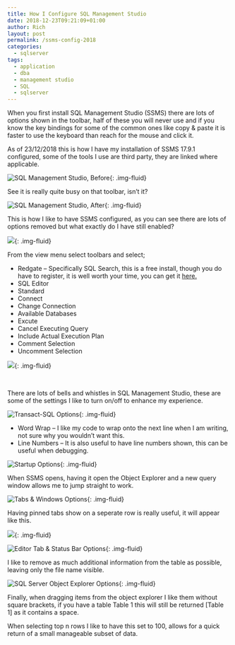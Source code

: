 ```yaml
---
title: How I Configure SQL Management Studio
date: 2018-12-23T09:21:09+01:00
author: Rich
layout: post
permalink: /ssms-config-2018
categories:
  - sqlserver
tags:
  - application
  - dba
  - management studio
  - SQL
  - sqlserver
---
```


When you first install SQL Management Studio (SSMS) there are lots of options shown in the toolbar, half of these you will never use and if you know the key bindings for some of the common ones like copy & paste it is faster to use the keyboard than reach for the mouse and click it.

As of 23/12/2018 this is how I have my installation of SSMS 17.9.1 configured, some of the tools I use are third party, they are linked where applicable.

![SQL Management Studio, Before](/assets/img/main_before.png){: .img-fluid}

See it is really quite busy on that toolbar, isn&#8217;t it?

![SQL Management Studio, After](/assets/img/main_after-1.png){: .img-fluid}

This is how I like to have SSMS configured, as you can see there are lots of options removed but what exactly do I have still enabled?

![](/assets/img/main_toolbars_show.png){: .img-fluid}

From the view menu select toolbars and select;

- Redgate &#8211; Specifically SQL Search, this is a free install, though you do have to register, it is well worth your time, you can get it [here.](https://www.red-gate.com/products/sql-development/sql-search/)
- SQL Editor
- Standard
- Connect
- Change Connection
- Available Databases
- Excute
- Cancel Executing Query
- Include Actual Execution Plan
- Comment Selection
- Uncomment Selection

![](/assets/img/main_standard_buttons_show.png){: .img-fluid}

&nbsp;

There are lots of bells and whistles in SQL Management Studio, these are some of the settings I like to turn on/off to enhance my experience.

![Transact-SQL Options](/assets/img/options-text-tsql.png){: .img-fluid}

- Word Wrap &#8211; I like my code to wrap onto the next line when I am writing, not sure why you wouldn&#8217;t want this.
- Line Numbers &#8211; It is also useful to have line numbers shown, this can be useful when debugging.

![Startup Options](/assets/img/options-startup.png){: .img-fluid}

When SSMS opens, having it open the Object Explorer and a new query window allows me to jump straight to work.

![Tabs & Windows Options](/assets/img/options-tabs-windows.png){: .img-fluid}

Having pinned tabs show on a seperate row is really useful, it will appear like this.

![](/assets/img/pinned_tabs.png){: .img-fluid}

![Editor Tab & Status Bar Options](/assets/img/options-editor-tab-status-bar.png){: .img-fluid}

I like to remove as much additional information from the table as possible, leaving only the file name visible.

![SQL Server Object Explorer Options](/assets/img/options-sql-server-object-explorer.png){: .img-fluid}

Finally, when dragging items from the object explorer I like them without square brackets, if you have a table Table 1 this will still be returned [Table 1] as it contains a space.

When selecting top n rows I like to have this set to 100, allows for a quick return of a small manageable subset of data.

